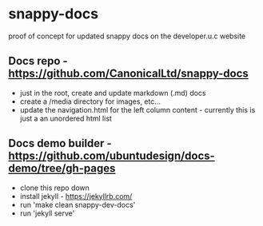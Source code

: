 # snappy-docs
proof of concept for updated snappy docs on the developer.u.c website

## Docs repo - https://github.com/CanonicalLtd/snappy-docs

* just in the root, create and update markdown (.md) docs 
* create a /media directory for images, etc...
* update the navigation.html for the left column content - currently this is just a an unordered html list

## Docs demo builder - https://github.com/ubuntudesign/docs-demo/tree/gh-pages

* clone this repo down
* install jekyll - https://jekyllrb.com/ 
* run 'make clean snappy-dev-docs'
* run 'jekyll serve'
